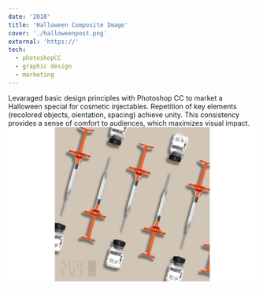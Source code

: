 ```yaml
---
date: '2018'
title: 'Halloween Composite Image'
cover: './halloweenpost.png'
external: 'https://'
tech:
  - photoshopCC
  - graphic design
  - marketing
---
```


Levaraged basic design principles with Photoshop CC to market a Halloween special for cosmetic injectables. Repetition of key elements (recolored objects, oientation, spacing) achieve unity. This consistency provides a sense of comfort to audiences, which maximizes visual impact.
<img src="halloweenpost.png" alt="" style="float: initial;"/>
